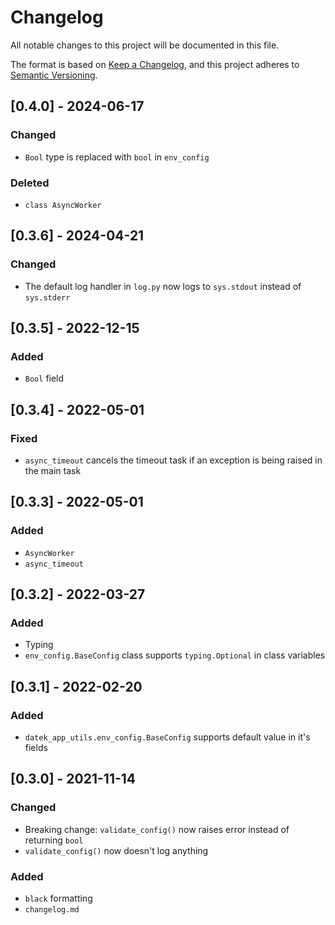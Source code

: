 # Changelog
All notable changes to this project will be documented in this file.

The format is based on [Keep a Changelog](https://keepachangelog.com/en/1.0.0/),
and this project adheres to [Semantic Versioning](https://semver.org/spec/v2.0.0.html).


## [0.4.0] - 2024-06-17
### Changed
- `Bool` type is replaced with `bool` in `env_config`

### Deleted
- `class AsyncWorker`

## [0.3.6] - 2024-04-21
### Changed
- The default log handler in `log.py` now logs to `sys.stdout` instead of `sys.stderr`


## [0.3.5] - 2022-12-15
### Added
- `Bool` field

## [0.3.4] - 2022-05-01
### Fixed
- `async_timeout` cancels the timeout task if an exception is being raised in the main task

## [0.3.3] - 2022-05-01
### Added
- `AsyncWorker`
- `async_timeout`

## [0.3.2] - 2022-03-27
### Added
- Typing
- `env_config.BaseConfig` class supports `typing.Optional` in class variables

## [0.3.1] - 2022-02-20
### Added
- `datek_app_utils.env_config.BaseConfig` supports default value in it's fields

## [0.3.0] - 2021-11-14
### Changed
- Breaking change: `validate_config()` now raises error instead of returning `bool`
- `validate_config()` now doesn't log anything

### Added
- `black` formatting
- `changelog.md`
